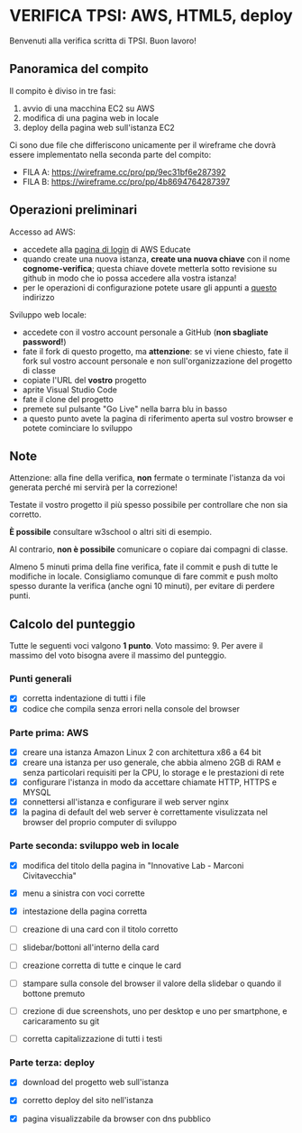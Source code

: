 # VERIFICA TPSI: AWS, HTML5, deploy

Benvenuti alla verifica scritta di TPSI. Buon lavoro!

## Panoramica del compito
Il compito è diviso in tre fasi:
1. avvio di una macchina EC2 su AWS
1. modifica di una pagina web in locale
1. deploy della pagina web sull'istanza EC2

Ci sono due file che differiscono unicamente per il wireframe che dovrà essere implementato nella seconda parte del compito:
- FILA A: https://wireframe.cc/pro/pp/9ec31bf6e287392
- FILA B: https://wireframe.cc/pro/pp/4b8694764287397


## Operazioni preliminari
Accesso ad AWS:
- accedete alla [pagina di login](https://www.awseducate.com/signin/SiteLogin) di AWS Educate
- quando create una nuova istanza, **create una nuova chiave** con il nome **cognome-verifica**; questa chiave dovete metterla sotto revisione su github in modo che io possa accedere alla vostra istanza!
- per le operazioni di configurazione potete usare gli appunti a [questo](https://github.com/wbigger/tpsi-5y/) indirizzo

Sviluppo web locale:
- accedete con il vostro account personale a GitHub (**non sbagliate password!**)
- fate il fork di questo progetto, ma **attenzione**: se vi viene chiesto, fate il fork sul vostro account personale e non sull'organizzazione del progetto di classe
- copiate l'URL del **vostro** progetto
- aprite Visual Studio Code
- fate il clone del progetto
- premete sul pulsante "Go Live" nella barra blu in basso
- a questo punto avete la pagina di riferimento aperta sul vostro browser e potete cominciare lo sviluppo

## Note
Attenzione: alla fine della verifica, **non** fermate o terminate l'istanza da voi generata perché mi servirà per la correzione!

Testate il vostro progetto il più spesso possibile per controllare che non sia corretto.

**È possibile** consultare w3school o altri siti di esempio.

Al contrario, **non è possibile** comunicare o copiare dai compagni di classe.

Almeno 5 minuti prima della fine verifica, fate il commit e push di tutte le modifiche in locale. Consigliamo comunque di fare commit e push molto spesso durante la verifica (anche ogni 10 minuti), per evitare di perdere punti.

## Calcolo del punteggio
Tutte le seguenti voci valgono **1 punto**.
Voto massimo: 9.
Per avere il massimo del voto bisogna avere il massimo del punteggio.


### Punti generali
- [X] corretta indentazione di tutti i file
- [X] codice che compila senza errori nella console del browser

### Parte prima: AWS
- [x] creare una istanza Amazon Linux 2 con architettura x86 a 64 bit
- [x] creare una istanza per uso generale, che abbia almeno 2GB di RAM e senza particolari requisiti per la CPU, lo storage e le prestazioni di rete
- [x] configurare l'istanza in modo da accettare chiamate HTTP, HTTPS e MYSQL
- [x] connettersi all'istanza e configurare il web server nginx
- [x] la pagina di default del web server è correttamente visulizzata nel browser del proprio computer di sviluppo

### Parte seconda: sviluppo web in locale
- [x] modifica del titolo della pagina in "Innovative Lab - Marconi Civitavecchia"
- [x] menu a sinistra con voci corrette
- [x] intestazione della pagina corretta
- [ ] creazione di una card con il titolo corretto
- [ ] slidebar/bottoni all'interno della card
- [ ] creazione corretta di tutte e cinque le card
- [ ] stampare sulla console del browser il valore della slidebar o quando il bottone premuto
- [ ] crezione di due screenshots, uno per desktop e uno per smartphone, e caricaramento su git
- [ ] corretta capitalizzazione di tutti i testi


### Parte terza: deploy
- [X] download del progetto web sull'istanza
- [X] corretto deploy del sito nell'istanza
- [X] pagina visualizzabile da browser con dns pubblico


